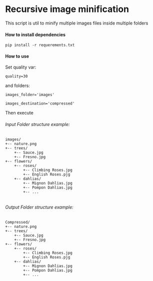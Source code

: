 # Recursive image minification

This script is util to minify multiple images files inside multiple folders

#### How to install dependencies

`pip install -r requerements.txt`

#### How to use

Set quality var:

`quality=30`

and folders:

`images_folder='images'`

`images_destination='compressed'`

Then execute

###### Input Folder structure example:

```
images/
+-- nature.png
+-- trees/
    +-- Sauce.jpg
    +-- Fresno.jpg
+-- flowers/
    +-- roses/
        +-- Climbing Roses.jpg
        +-- English Roses.pjg  
    +-- dahlias/
        +-- Mignon Dahlias.jpg
        +-- Pompon Dahlias.jpg
        +-- ...
    
```

###### Output Folder structure example:

```
Compressed/
+-- nature.png
+-- trees/
    +-- Sauce.jpg
    +-- Fresno.jpg
+-- flowers/
    +-- roses/
        +-- Climbing Roses.jpg
        +-- English Roses.pjg  
    +-- dahlias/
        +-- Mignon Dahlias.jpg
        +-- Pompon Dahlias.jpg
        +-- ...
    
```
